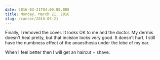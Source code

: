```yaml
---
date: 2016-03-21T04:00:00.000
title: Monday, March 21, 2016
slug: /cancer/2016-03-21
---
```


Finally, I removed the cover. It looks OK to me and the doctor. My dermis doesn't heal pretty, but that incision looks very good. It doesn't hurt, I still have the numbness effect of the anaesthesia under the lobe of my ear.

When I feel better then I will get an haircut + shave.
